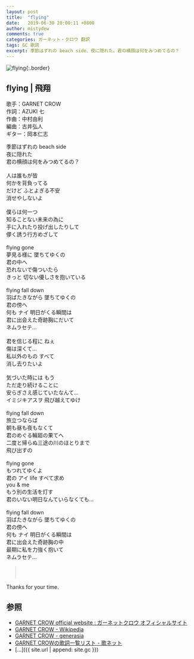 ```yaml
---
layout: post
title:  "flying"
date:   2019-06-30 20:00:11 +0800
author: mistydew
comments: true
categories: ガーネット・クロウ 翻訳
tags: GC 歌詞
excerpt: 季節はずれの beach side、夜に隠れた。君の横顔は何をみつめてるの？
---
```

![flying](https://raw.githubusercontent.com/mistydew/gc2/master/cover/single/SG06_flying.jpg){:.border}

## flying | 飛翔

歌手：GARNET CROW<br>
作詞：AZUKI 七<br>
作曲：中村由利<br>
編曲：古井弘人<br>
ギター：岡本仁志

<div class="lyric-original">
<p>
季節はずれの beach side<br>
夜に隠れた<br>
君の横顔は何をみつめてるの？<br>
<br>
人は誰もが皆<br>
何かを背負ってる<br>
だけど ふとよぎる不安<br>
消せやしないよ<br>
<br>
僕らは何一つ<br>
知ることない未来の為に<br>
手に入れたり投げ出したりして<br>
儚く誘う行方めざして<br>
<br>
flying gone<br>
夢見る様に 墜ちてゆくの<br>
君の中へ<br>
恐れないで傷ついたら<br>
きっと 切ない優しさを抱いている<br>
<br>
flying fall down<br>
羽ばたきながら 墜ちてゆくの<br>
君の傍へ<br>
何も ナイ 明日がくる瞬間は<br>
君に出会えた奇跡胸にだいて<br>
ネムラセテ…<br>
<br>
君を信じる程に ねぇ<br>
傷は深くて…<br>
私以外のもの すべて<br>
消し去りたいよ<br>
<br>
気づいた時には もう<br>
ただ走り続けることに<br>
安らぎさえ感じていたなんて…<br>
イミジキアスヲ 飛び越えてゆけ<br>
<br>
flying fall down<br>
旅立つならば<br>
朝も昼も夜もなくて<br>
君のめぐる輪廻の果てへ<br>
二度と帰らぬ三途の川のほとりまで<br>
飛び出すの<br>
<br>
flying gone<br>
もつれてゆくよ<br>
君の アイ life すべて求め<br>
you & me<br>
もう別の生活を灯す<br>
君のいない明日なんていらなくても…<br>
<br>
flying fall down<br>
羽ばたきながら 墜ちてゆくの<br>
君の傍へ<br>
何も ナイ 明日がくる瞬間は<br>
君に出会えた奇跡胸の中<br>
最期に私を力強く抱いて<br>
ネムラセテ…
</p>
</div>

<div class="lyric-translation">
<blockquote>
<br>
<br>
</blockquote>
</div>

Thanks for your time.

## 参照
* [GARNET CROW official website : ガーネットクロウ オフィシャルサイト](http://www.garnetcrow.com)
* [GARNET CROW - Wikipedia](https://ja.wikipedia.org/wiki/GARNET_CROW)
* [GARNET CROW - generasia](https://www.generasia.com/wiki/GARNET_CROW)
* [GARNET CROWの歌詞一覧リスト - 歌ネット](https://www.uta-net.com/artist/344)
* [...]({{ site.url | append: site.gc }})
